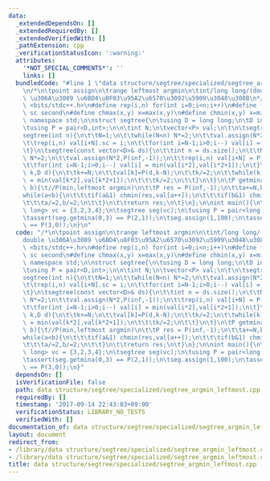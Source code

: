 ```yaml
---
data:
  _extendedDependsOn: []
  _extendedRequiredBy: []
  _extendedVerifiedWith: []
  _pathExtension: cpp
  _verificationStatusIcon: ':warning:'
  attributes:
    '*NOT_SPECIAL_COMMENTS*': ''
    links: []
  bundledCode: "#line 1 \"data structure/segtree/specialized/segtree_argmin_leftmost.cpp\"\
    \n/*\n\tpoint assign\n\trange leftmost argmin\n\tint/long long/(double)\n\tdouble\
    \ \u306A\u3089 \u6BD4\u8F03\u95A2\u6570\u3092\u5909\u3048\u308B\n*/\n#include\
    \ <bits/stdc++.h>\n#define rep(i,n) for(int i=0;i<n;i++)\n#define fs first\n#define\
    \ sc second\n#define chmax(x,y) x=max(x,y)\n#define chmin(x,y) x=min(x,y)\nusing\
    \ namespace std;\n\nstruct segtree{\n\tusing D = long long;\n\tD inf = 1e18;\n\
    \tusing P = pair<D,int>;\n\n\tint N;\n\tvector<P> val;\n\t\n\tsegtree(){}\n\t\
    segtree(int n){\n\t\tN=1;\n\t\twhile(N<n) N*=2;\n\t\tval.assign(N*2,P(inf,-1));\n\
    \t\trep(i,n) val[i+N].sc = i;\n\t\tfor(int i=N-1;i>0;i--) val[i] = min(val[i*2],val[i*2+1]);\n\
    \t}\n\tsegtree(const vector<D>& ds){\n\t\tint n = ds.size();\n\t\tN=1;\n\t\twhile(N<n)\
    \ N*=2;\n\t\tval.assign(N*2,P(inf,-1));\n\t\trep(i,n) val[i+N] = P(ds[i],i);\n\
    \t\tfor(int i=N-1;i>0;i--) val[i] = min(val[i*2],val[i*2+1]);\n\t}\n\tvoid assign(int\
    \ k,D d){\n\t\tk+=N;\n\t\tval[k]=P(d,k-N);\n\t\tk/=2;\n\t\twhile(k){\n\t\t\tval[k]\
    \ = min(val[k*2],val[k*2+1]);\n\t\t\tk/=2;\n\t\t}\n\t}\n\tP getmina(int a,int\
    \ b){\t//P(min,leftmost argmin)\n\t\tP res = P(inf,-1);\n\t\ta+=N,b+=N;\n\t\t\
    while(a<b){\n\t\t\tif(a&1) chmin(res,val[a++]);\n\t\t\tif(b&1) chmin(res,val[--b]);\n\
    \t\t\ta/=2,b/=2;\n\t\t}\n\t\treturn res;\n\t}\n};\n\nint main(){\n\tvector<long\
    \ long> vc = {3,2,3,4};\n\tsegtree seg(vc);\n\tusing P = pair<long long,int>;\n\
    \tassert(seg.getmina(0,3) == P(2,1));\n\tseg.assign(1,100);\n\tassert(seg.getmina(0,3)\
    \ == P(3,0));\n}\n"
  code: "/*\n\tpoint assign\n\trange leftmost argmin\n\tint/long long/(double)\n\t\
    double \u306A\u3089 \u6BD4\u8F03\u95A2\u6570\u3092\u5909\u3048\u308B\n*/\n#include\
    \ <bits/stdc++.h>\n#define rep(i,n) for(int i=0;i<n;i++)\n#define fs first\n#define\
    \ sc second\n#define chmax(x,y) x=max(x,y)\n#define chmin(x,y) x=min(x,y)\nusing\
    \ namespace std;\n\nstruct segtree{\n\tusing D = long long;\n\tD inf = 1e18;\n\
    \tusing P = pair<D,int>;\n\n\tint N;\n\tvector<P> val;\n\t\n\tsegtree(){}\n\t\
    segtree(int n){\n\t\tN=1;\n\t\twhile(N<n) N*=2;\n\t\tval.assign(N*2,P(inf,-1));\n\
    \t\trep(i,n) val[i+N].sc = i;\n\t\tfor(int i=N-1;i>0;i--) val[i] = min(val[i*2],val[i*2+1]);\n\
    \t}\n\tsegtree(const vector<D>& ds){\n\t\tint n = ds.size();\n\t\tN=1;\n\t\twhile(N<n)\
    \ N*=2;\n\t\tval.assign(N*2,P(inf,-1));\n\t\trep(i,n) val[i+N] = P(ds[i],i);\n\
    \t\tfor(int i=N-1;i>0;i--) val[i] = min(val[i*2],val[i*2+1]);\n\t}\n\tvoid assign(int\
    \ k,D d){\n\t\tk+=N;\n\t\tval[k]=P(d,k-N);\n\t\tk/=2;\n\t\twhile(k){\n\t\t\tval[k]\
    \ = min(val[k*2],val[k*2+1]);\n\t\t\tk/=2;\n\t\t}\n\t}\n\tP getmina(int a,int\
    \ b){\t//P(min,leftmost argmin)\n\t\tP res = P(inf,-1);\n\t\ta+=N,b+=N;\n\t\t\
    while(a<b){\n\t\t\tif(a&1) chmin(res,val[a++]);\n\t\t\tif(b&1) chmin(res,val[--b]);\n\
    \t\t\ta/=2,b/=2;\n\t\t}\n\t\treturn res;\n\t}\n};\n\nint main(){\n\tvector<long\
    \ long> vc = {3,2,3,4};\n\tsegtree seg(vc);\n\tusing P = pair<long long,int>;\n\
    \tassert(seg.getmina(0,3) == P(2,1));\n\tseg.assign(1,100);\n\tassert(seg.getmina(0,3)\
    \ == P(3,0));\n}"
  dependsOn: []
  isVerificationFile: false
  path: data structure/segtree/specialized/segtree_argmin_leftmost.cpp
  requiredBy: []
  timestamp: '2017-09-14 22:43:03+09:00'
  verificationStatus: LIBRARY_NO_TESTS
  verifiedWith: []
documentation_of: data structure/segtree/specialized/segtree_argmin_leftmost.cpp
layout: document
redirect_from:
- /library/data structure/segtree/specialized/segtree_argmin_leftmost.cpp
- /library/data structure/segtree/specialized/segtree_argmin_leftmost.cpp.html
title: data structure/segtree/specialized/segtree_argmin_leftmost.cpp
---
```

